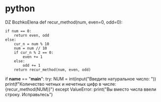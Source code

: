 # python
DZ BozhkoElena
def recur_method(num, even=0, odd=0):

    if num == 0:
        return even, odd
    else:
        cur_n = num % 10
        num = num // 10
        if cur_n % 2 == 0:
            even += 1
        else:
            odd += 1
        return recur_method(num, even, odd)


if __name__ == "__main__":
    try:
        NUM = int(input("Введите натуральное число: "))
        print(f"Количество четных и нечетных цифр в числе: {recur_method(NUM)}")
    except ValueError:
        print("Вы вместо числа ввели строку. Исправьтесь")
